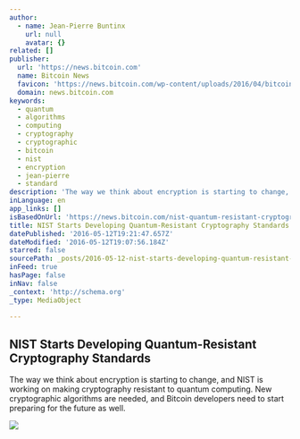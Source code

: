 ```yaml
---
author:
  - name: Jean-Pierre Buntinx
    url: null
    avatar: {}
related: []
publisher:
  url: 'https://news.bitcoin.com'
  name: Bitcoin News
  favicon: 'https://news.bitcoin.com/wp-content/uploads/2016/04/bitcoin_fav.png'
  domain: news.bitcoin.com
keywords:
  - quantum
  - algorithms
  - computing
  - cryptography
  - cryptographic
  - bitcoin
  - nist
  - encryption
  - jean-pierre
  - standard
description: 'The way we think about encryption is starting to change, and NIST is working on making cryptography resistant to quantum computing. New cryptographic algorithms are needed, and Bitcoin developers need to start preparing for the future as well.'
inLanguage: en
app_links: []
isBasedOnUrl: 'https://news.bitcoin.com/nist-quantum-resistant-cryptography/'
title: NIST Starts Developing Quantum-Resistant Cryptography Standards
datePublished: '2016-05-12T19:21:47.657Z'
dateModified: '2016-05-12T19:07:56.184Z'
starred: false
sourcePath: _posts/2016-05-12-nist-starts-developing-quantum-resistant-cryptography-standa.md
inFeed: true
hasPage: false
inNav: false
_context: 'http://schema.org'
_type: MediaObject

---
```

<article style=""><h1>NIST Starts Developing Quantum-Resistant Cryptography Standards</h1><p>The way we think about encryption is starting to change, and NIST is working on making cryptography resistant to quantum computing. New cryptographic algorithms are needed, and Bitcoin developers need to start preparing for the future as well.</p><img src="https://news.bitcoin.com/wp-content/uploads/2016/05/shutterstock_350389814.jpg" /></article>